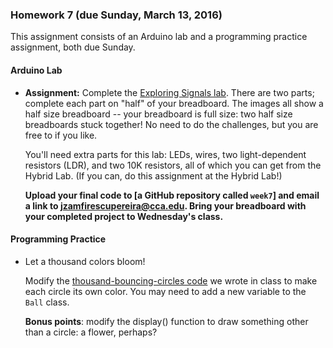 ### Homework 7 (due Sunday, March 13, 2016)

This assignment consists of an Arduino lab and a programming practice assignment, both due Sunday.

#### Arduino Lab

- **Assignment:** Complete the [Exploring Signals lab](http://workshopweekend.net/arduino/labs/exploring-signals). There are two parts; complete each part on "half" of your breadboard. The images all show a half size breadboard -- your breadboard is full size: two half size breadboards stuck together! No need to do the challenges, but you are free to if you like.
  
  You'll need extra parts for this lab: LEDs, wires, two light-dependent resistors (LDR), and two 10K resistors, all of which you can get from the Hybrid Lab. (If you can, do this assignment at the Hybrid Lab!)
  
  **Upload your final code to [a GitHub repository called `week7`] and email a link to [jzamfirescupereira@cca.edu](mailto:jzamfirescupereira@cca.edu). Bring your breadboard with your completed project to Wednesday's class.**


#### Programming Practice

- Let a thousand colors bloom!
  
  Modify the [thousand-bouncing-circles code](thousands.pde) we wrote in class to make each circle its own color. You may need to add a new variable to the `Ball` class.
  
  **Bonus points**: modify the display() function to draw something other than a circle: a flower, perhaps?